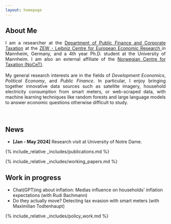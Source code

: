 ```yaml
---
layout: homepage
---
```


## About Me

<div style="text-align: justify">I am a researcher at the <a href="https://www.zew.de/en/research-at-zew/corporate-taxation-and-public-finance" target="_blank">Department of Public Finance and Corporate Taxation</a>
at the <a href="https://www.zew.de/en/" target="_blank">ZEW - Leibniz Centre for European Economic Research </a> in Mannheim, Germany, and a 4th year 
Ph.D. student at the University of Mannheim. I am also an external affiliate of the <a href="https://www.nhh.no/en/research-centres/nocet/" target="_blank">Norwegian Centre for Taxation (NoCeT)</a>.
<br/><br/>
My general research interests are in the fields of <em>Development Economics</em>, <em>Political Economy</em>, and <em>Public Finance</em>. 
In particular, I enjoy bringing together innovative data sources such as satellite imagery, household electricity consumption from smart meters, or 
web-scraped data, with machine learning techniques like random forests and large language models to answer economic questions otherwise difficult to study. </div>
<br/><br/>

## News

- **[Jan - May 2024]** Research visit at University of Notre Dame.


{% include_relative _includes/publications.md %}

{% include_relative _includes/working_papers.md %}

## Work in progress

- Chat(GPT)ing about inflation: Medias influence on households' inflation expectations (with Rudi Bachmann)
- Do they actually move? Detecting tax evasion with smart meters (with Maximilian Todtenhaupt)

{% include_relative _includes/policy_work.md %}
